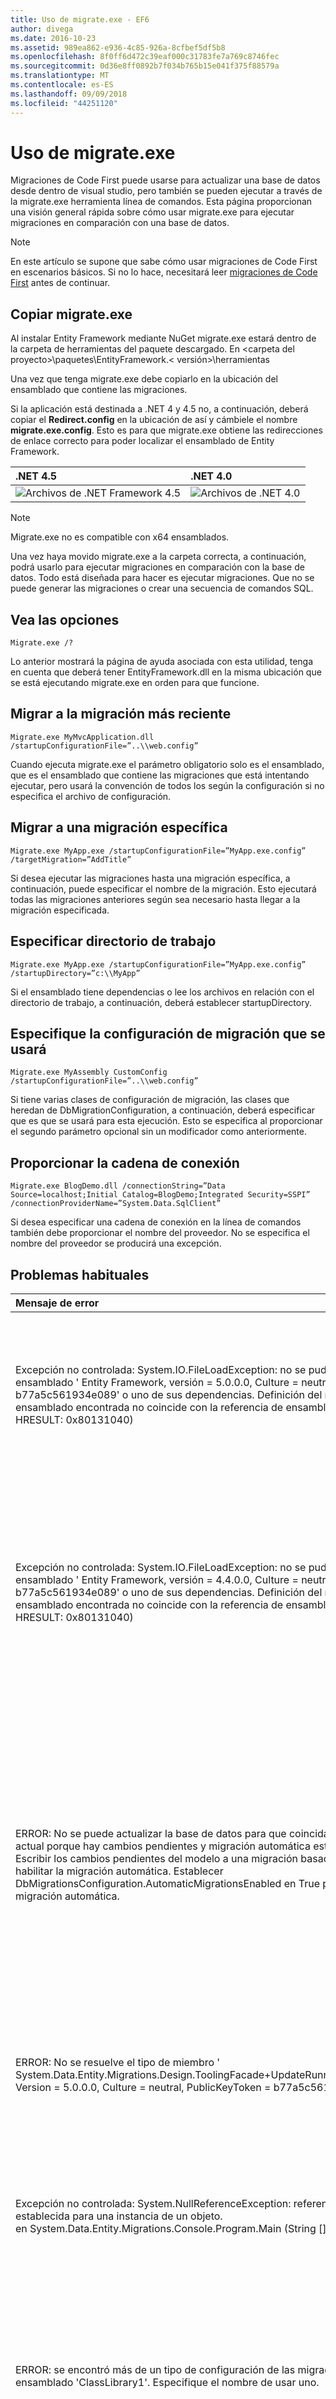 ```yaml
---
title: Uso de migrate.exe - EF6
author: divega
ms.date: 2016-10-23
ms.assetid: 989ea862-e936-4c85-926a-8cfbef5df5b8
ms.openlocfilehash: 8f0ff6d472c39eaf000c31783fe7a769c8746fec
ms.sourcegitcommit: 0d36e8ff0892b7f034b765b15e041f375f88579a
ms.translationtype: MT
ms.contentlocale: es-ES
ms.lasthandoff: 09/09/2018
ms.locfileid: "44251120"
---
```

# <a name="using-migrateexe"></a>Uso de migrate.exe
Migraciones de Code First puede usarse para actualizar una base de datos desde dentro de visual studio, pero también se pueden ejecutar a través de la migrate.exe herramienta línea de comandos. Esta página proporcionan una visión general rápida sobre cómo usar migrate.exe para ejecutar migraciones en comparación con una base de datos.

> [!NOTE]
> En este artículo se supone que sabe cómo usar migraciones de Code First en escenarios básicos. Si no lo hace, necesitará leer [migraciones de Code First](~/ef6/modeling/code-first/migrations/index.md) antes de continuar.

## <a name="copy-migrateexe"></a>Copiar migrate.exe

Al instalar Entity Framework mediante NuGet migrate.exe estará dentro de la carpeta de herramientas del paquete descargado. En &lt;carpeta del proyecto&gt;\\paquetes\\EntityFramework.&lt; versión&gt;\\herramientas

Una vez que tenga migrate.exe debe copiarlo en la ubicación del ensamblado que contiene las migraciones.

Si la aplicación está destinada a .NET 4 y 4.5 no, a continuación, deberá copiar el **Redirect.config** en la ubicación de así y cámbiele el nombre **migrate.exe.config**. Esto es para que migrate.exe obtiene las redirecciones de enlace correcto para poder localizar el ensamblado de Entity Framework.

| .NET 4.5                                   | .NET 4.0                                   |
|:-------------------------------------------|:-------------------------------------------|
| ![Archivos de .NET Framework 4.5](~/ef6/media/net45files.png)  | ![Archivos de .NET 4.0](~/ef6/media/net40files.png)  |

> [!NOTE]
> Migrate.exe no es compatible con x64 ensamblados.

Una vez haya movido migrate.exe a la carpeta correcta, a continuación, podrá usarlo para ejecutar migraciones en comparación con la base de datos. Todo está diseñada para hacer es ejecutar migraciones. Que no se puede generar las migraciones o crear una secuencia de comandos SQL.

## <a name="see-options"></a>Vea las opciones

``` console
Migrate.exe /?
```

Lo anterior mostrará la página de ayuda asociada con esta utilidad, tenga en cuenta que deberá tener EntityFramework.dll en la misma ubicación que se está ejecutando migrate.exe en orden para que funcione.

## <a name="migrate-to-the-latest-migration"></a>Migrar a la migración más reciente

``` console
Migrate.exe MyMvcApplication.dll /startupConfigurationFile=”..\\web.config”
```

Cuando ejecuta migrate.exe el parámetro obligatorio solo es el ensamblado, que es el ensamblado que contiene las migraciones que está intentando ejecutar, pero usará la convención de todos los según la configuración si no especifica el archivo de configuración.

## <a name="migrate-to-a-specific-migration"></a>Migrar a una migración específica

``` console
Migrate.exe MyApp.exe /startupConfigurationFile=”MyApp.exe.config” /targetMigration=”AddTitle”
```

Si desea ejecutar las migraciones hasta una migración específica, a continuación, puede especificar el nombre de la migración. Esto ejecutará todas las migraciones anteriores según sea necesario hasta llegar a la migración especificada.

## <a name="specify-working-directory"></a>Especificar directorio de trabajo

``` console
Migrate.exe MyApp.exe /startupConfigurationFile=”MyApp.exe.config” /startupDirectory=”c:\\MyApp”
```

Si el ensamblado tiene dependencias o lee los archivos en relación con el directorio de trabajo, a continuación, deberá establecer startupDirectory.

## <a name="specify-migration-configuration-to-use"></a>Especifique la configuración de migración que se usará

``` console
Migrate.exe MyAssembly CustomConfig /startupConfigurationFile=”..\\web.config”
```

Si tiene varias clases de configuración de migración, las clases que heredan de DbMigrationConfiguration, a continuación, deberá especificar que es que se usará para esta ejecución. Esto se especifica al proporcionar el segundo parámetro opcional sin un modificador como anteriormente.

## <a name="provide-connection-string"></a>Proporcionar la cadena de conexión

``` console
Migrate.exe BlogDemo.dll /connectionString=”Data Source=localhost;Initial Catalog=BlogDemo;Integrated Security=SSPI” /connectionProviderName=”System.Data.SqlClient”
```

Si desea especificar una cadena de conexión en la línea de comandos también debe proporcionar el nombre del proveedor. No se especifica el nombre del proveedor se producirá una excepción.

## <a name="common-problems"></a>Problemas habituales

| Mensaje de error                                                                                                                                                                                                                                                                                                                      | Soluciones                                                                                                                                                                                                                                                                                             |
|:-----------------------------------------------------------------------------------------------------------------------------------------------------------------------------------------------------------------------------------------------------------------------------------------------------------------------------------|:-----------------------------------------------------------------------------------------------------------------------------------------------------------------------------------------------------------------------------------------------------------------------------------------------------|
| Excepción no controlada: System.IO.FileLoadException: no se pudo cargar el archivo o ensamblado ' Entity Framework, versión = 5.0.0.0, Culture = neutral, PublicKeyToken = b77a5c561934e089' o uno de sus dependencias. Definición del manifiesto de ensamblado encontrada no coincide con la referencia de ensamblado. (Excepción de HRESULT: 0x80131040)         | Normalmente, esto significa que se está ejecutando una aplicación de .NET 4 sin el archivo Redirect.config. Deberá copiar el Redirect.config en la misma ubicación que migrate.exe y cámbielo por migrate.exe.config.                                                                                       |
| Excepción no controlada: System.IO.FileLoadException: no se pudo cargar el archivo o ensamblado ' Entity Framework, versión = 4.4.0.0, Culture = neutral, PublicKeyToken = b77a5c561934e089' o uno de sus dependencias. Definición del manifiesto de ensamblado encontrada no coincide con la referencia de ensamblado. (Excepción de HRESULT: 0x80131040)          | Esta excepción significa que se está ejecutando una aplicación con el Redirect.config se copia en la ubicación de migrate.exe de .NET 4.5. Si su aplicación es .NET 4.5 no es necesario tener el archivo de configuración con las redirecciones dentro. Elimine el archivo migrate.exe.config.                                    |
| ERROR: No se puede actualizar la base de datos para que coincida con el modelo actual porque hay cambios pendientes y migración automática está deshabilitada. Escribir los cambios pendientes del modelo a una migración basada en código o habilitar la migración automática. Establecer DbMigrationsConfiguration.AutomaticMigrationsEnabled en True para habilitar la migración automática. | Este error se produce si la migración cuando no ha creado una migración para hacer frente a los cambios realizados en el modelo y la base de datos no coincide con el modelo de ejecución. Agregar una propiedad a una clase de modelo, a continuación, ejecuta migrate.exe sin necesidad de crear una migración para actualizar la base de datos es un ejemplo de esto. |
| ERROR: No se resuelve el tipo de miembro ' System.Data.Entity.Migrations.Design.ToolingFacade+UpdateRunner,EntityFramework, Version = 5.0.0.0, Culture = neutral, PublicKeyToken = b77a5c561934e089'.                                                                                                                                       | Este error puede deberse al especificar un directorio de inicio incorrecta. Debe tratarse de la ubicación de migrate.exe                                                                                                                                                                                      |
| Excepción no controlada: System.NullReferenceException: referencia a objeto no establecida para una instancia de un objeto. <br/>   en System.Data.Entity.Migrations.Console.Program.Main (String [] args)                                                                                                                                             | Esto puede deberse al no especificar un parámetro necesario para un escenario que esté utilizando. Por ejemplo si se especifica una cadena de conexión sin especificar el nombre del proveedor.                                                                                                                        |
| ERROR: se encontró más de un tipo de configuración de las migraciones en el ensamblado 'ClassLibrary1'. Especifique el nombre de usar uno.                                                                                                                                                                                                  | Como indica el error, hay más de una clase de configuración en el ensamblado especificado. Debe usar el modificador /configurationType para especificar que se va a usar.                                                                                                                                           |
| ERROR: No se pudo cargar archivo o ensamblado '&lt;assemblyName&gt;' o uno de sus dependencias. El ensamblado dado el nombre o código base no era válido. (Excepción de HRESULT: 0x80131047)                                                                                                                                                    | Esto puede deberse a especificar un nombre de ensamblado incorrecto o no tener                                                                                                                                                                                                                          |
| ERROR: No se pudo cargar archivo o ensamblado '&lt;assemblyName&gt;' o uno de sus dependencias. Se ha intentado cargar un programa con un formato incorrecto.                                                                                                                                                                          | Esto ocurre si intenta ejecutar migrate.exe contra un x64 aplicación. EF 5.0 y, a continuación solo funcionará en x86.                                                                                                                                                                                |
